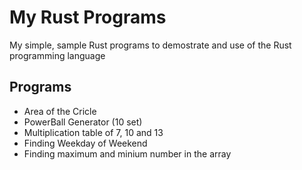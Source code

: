 # My Rust Programs
My simple, sample Rust programs to demostrate and use of the Rust programming language
## Programs
* Area of the Cricle
* PowerBall Generator (10 set)
* Multiplication table of 7, 10 and 13
* Finding Weekday of Weekend
* Finding maximum and minium number in the array
